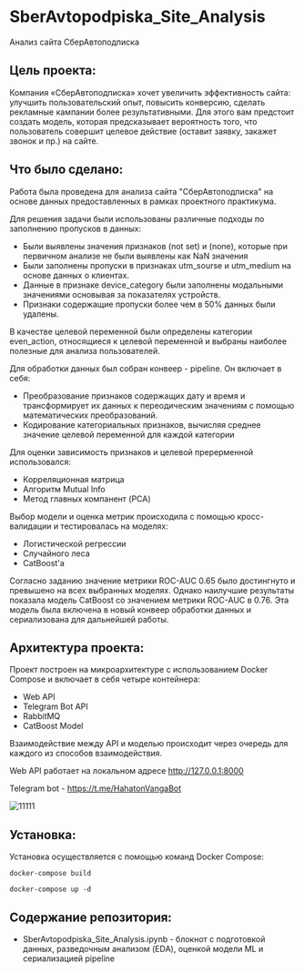 # SberAvtopodpiska_Site_Analysis
Анализ сайта СберАвтоподписка

## Цель проекта:
Компания «СберАвтоподписка» хочет увеличить эффективность сайта: улучшить пользовательский опыт, повысить конверсию, сделать рекламные кампании более результативными. Для этого вам предстоит создать модель, которая предсказывает вероятность того, что пользователь совершит целевое действие (оставит заявку, закажет звонок и пр.) на сайте.


## Что было сделано:

Работа была проведена для анализа сайта "СберАвтоподписка" на основе данных предоставленных в рамках проектного практикума.

Для решения задачи были использованы различные подходы по заполнению пропусков в данных:
- Были выявлены значения признаков (not set) и (none), которые при первичном анализе не были выявлены как NaN значения
- Были заполнены пропуски в признаках utm_sourse и utm_medium на основе данных о клиентах.
- Данные в признаке device_category были заполнены модальными значениями основывая за показателях устройств.
- Признаки содержащие пропуски более чем в 50% данных были удалены.

В качестве целевой переменной были определены категории even_action, относящиеся к целевой переменной и выбраны наиболее полезные для анализа пользователей.

Для обработки данных был собран конвеер - pipeline. Он включает в себя:
- Преобразование признаков содержащих дату и время и трансформирует их данных к переодическим значениям с помощью математических преобразований.
- Кодирование категориальных признаков, вычисляя среднее значение целевой переменной для каждой категории

Для оценки зависимость признаков и целевой пререрменной использовался:
- Корреляционная матрица
- Алгоритм Mutual Info
- Метод главных компанент (PCA)

Выбор модели и оценка метрик происходила с помощью кросс-валидации и тестировалась на моделях:
- Логистической регрессии
- Случайного леса
- CatBoost'а

Согласно заданию значение метрики ROC-AUC 0.65 было достингнуто и превышено на всех выбранных моделях. Однако наилучшие результаты показала модель CatBoost со значением метрики ROC-AUC в 0.76. Эта модель была включена в новый конвеер обработки данных и сериализована для дальнейшей работы.


## Архитектура проекта:

Проект построен на микроархитектуре с использованием Docker Compose и включает в себя четыре контейнера:
* Web API
* Telegram Bot API
* RabbitMQ
* CatBoost Model

Взаимодействие между API и моделью происходит через очередь для каждого из способов взаимодействия.

Web API работает на локальном адресе http://127.0.0.1:8000

Telegram bot  - https://t.me/HahatonVangaBot

![11111](https://github.com/user-attachments/assets/b5bad3be-2c09-4bc0-8615-4862625c6bc3)

## Установка:

Установка осуществляется с помощью команд Docker Compose:

`docker-compose build`

`docker-compose up -d`

## Содержание репозитория:

* SberAvtopodpiska_Site_Analysis.ipynb - блокнот с подготовкой данных, разведочным анализом (EDA), оценкой модели ML и сериализацией pipeline
